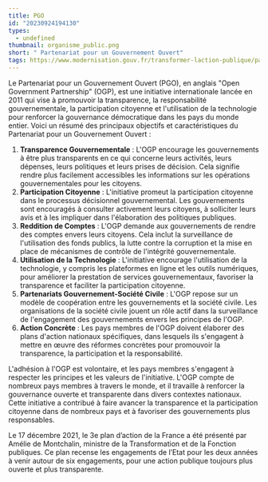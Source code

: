 ```yaml
---
title: PGO
id: "20230924194130"
types:
  - undefined
thumbnail: organisme_public.png
short: " Partenariat pour un Gouvernement Ouvert"
tags: https://www.modernisation.gouv.fr/transformer-laction-publique/partenariat-pour-un-gouvernement-ouvert
---
```


Le Partenariat pour un Gouvernement Ouvert (PGO), en anglais "Open Government Partnership" (OGP), est une initiative internationale lancée en 2011 qui vise à promouvoir la transparence, la responsabilité gouvernementale, la participation citoyenne et l'utilisation de la technologie pour renforcer la gouvernance démocratique dans les pays du monde entier. Voici un résumé des principaux objectifs et caractéristiques du Partenariat pour un Gouvernement Ouvert :

1.  **Transparence Gouvernementale** : L'OGP encourage les gouvernements à être plus transparents en ce qui concerne leurs activités, leurs dépenses, leurs politiques et leurs prises de décision. Cela signifie rendre plus facilement accessibles les informations sur les opérations gouvernementales pour les citoyens.
2.  **Participation Citoyenne** : L'initiative promeut la participation citoyenne dans le processus décisionnel gouvernemental. Les gouvernements sont encouragés à consulter activement leurs citoyens, à solliciter leurs avis et à les impliquer dans l'élaboration des politiques publiques.
3.  **Reddition de Comptes** : L'OGP demande aux gouvernements de rendre des comptes envers leurs citoyens. Cela inclut la surveillance de l'utilisation des fonds publics, la lutte contre la corruption et la mise en place de mécanismes de contrôle de l'intégrité gouvernementale.
4.  **Utilisation de la Technologie** : L'initiative encourage l'utilisation de la technologie, y compris les plateformes en ligne et les outils numériques, pour améliorer la prestation de services gouvernementaux, favoriser la transparence et faciliter la participation citoyenne.
5.  **Partenariats Gouvernement-Société Civile** : L'OGP repose sur un modèle de coopération entre les gouvernements et la société civile. Les organisations de la société civile jouent un rôle actif dans la surveillance de l'engagement des gouvernements envers les principes de l'OGP.
6.  **Action Concrète** : Les pays membres de l'OGP doivent élaborer des plans d'action nationaux spécifiques, dans lesquels ils s'engagent à mettre en œuvre des réformes concrètes pour promouvoir la transparence, la participation et la responsabilité.

L'adhésion à l'OGP est volontaire, et les pays membres s'engagent à respecter les principes et les valeurs de l'initiative. L'OGP compte de nombreux pays membres à travers le monde, et il travaille à renforcer la gouvernance ouverte et transparente dans divers contextes nationaux. Cette initiative a contribué à faire avancer la transparence et la participation citoyenne dans de nombreux pays et à favoriser des gouvernements plus responsables.

Le 17 décembre 2021, le 3e plan d’action de la France a été présenté par Amélie de Montchalin, ministre de la Transformation et de la Fonction publiques. Ce plan recense les engagements de l’Etat pour les deux années à venir autour de six engagements, pour une action publique toujours plus ouverte et plus transparente.

>


